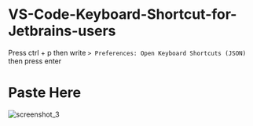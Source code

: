 # VS-Code-Keyboard-Shortcut-for-Jetbrains-users
Press ctrl + p then write `> Preferences: Open Keyboard Shortcuts (JSON)` then press enter
# Paste Here
![screenshot_3](https://user-images.githubusercontent.com/28671359/30780175-8db80d88-a10d-11e7-97c3-18262e342a6e.png)
